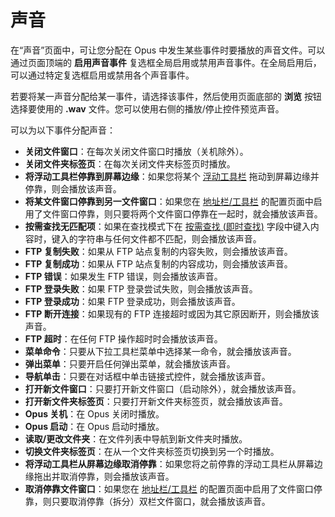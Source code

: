 # 声音

在“声音”页面中，可让您分配在 Opus 中发生某些事件时要播放的声音文件。可以通过页面顶端的 **启用声音事件** 复选框全局启用或禁用声音事件。在全局启用后，可以通过特定复选框启用或禁用各个声音事件。

若要将某一声音分配给某一事件，请选择该事件，然后使用页面底部的 **浏览** 按钮选择要使用的 **.wav** 文件。您可以使用右侧的播放/停止控件预览声音。

可以为以下事件分配声音：

- **关闭文件窗口**：在每次关闭文件窗口时播放（关机除外）。
- **关闭文件夹标签页**：在每次关闭文件夹标签页时播放。
- **将浮动工具栏停靠到屏幕边缘**：如果您将某个 [浮动工具栏](/Manual/additional_functionality/floating_toolbars/README.zh.md) 拖动到屏幕边缘并停靠，则会播放该声音。
- **将某文件窗口停靠到另一文件窗口**：如果您在 [地址栏/工具栏](../location_bar/toolbars.zh.md) 的配置页面中启用了文件窗口停靠，则只要将两个文件窗口停靠在一起时，就会播放该声音。
- **按需查找无匹配项**：如果在查找模式下在 [按需查找 (即时查找)](Manual/basic_concepts/the_lister/find-as-you-type_field.zh.md) 字段中键入内容时，键入的字符串与任何文件都不匹配，则会播放该声音。
- **FTP 复制失败**：如果从 FTP 站点复制的内容失败，则会播放该声音。
- **FTP 复制成功**：如果从 FTP 站点复制的内容成功，则会播放该声音。
- **FTP 错误**：如果发生 FTP 错误，则会播放该声音。
- **FTP 登录失败**：如果 FTP 登录尝试失败，则会播放该声音。
- **FTP 登录成功**：如果 FTP 登录成功，则会播放该声音。
- **FTP 断开连接**：如果现有的 FTP 连接超时或因为其它原因断开，则会播放该声音。
- **FTP 超时**：在任何 FTP 操作超时时会播放该声音。
- **菜单命令**：只要从下拉工具栏菜单中选择某一命令，就会播放该声音。
- **弹出菜单**：只要开启任何弹出菜单，就会播放该声音。
- **导航单击**：只要在对话框中单击链接式控件，就会播放该声音。
- **打开新文件窗口**：只要打开新文件窗口（启动除外），就会播放该声音。
- **打开新文件夹标签页**：只要打开新文件夹标签页，就会播放该声音。
- **Opus 关机**：在 Opus 关闭时播放。
- **Opus 启动**：在 Opus 启动时播放。
- **读取/更改文件夹**：在文件列表中导航到新文件夹时播放。
- **切换文件夹标签页**：在从一个文件夹标签页切换到另一个时播放。
- **将浮动工具栏从屏幕边缘取消停靠**：如果您将之前停靠的浮动工具栏从屏幕边缘拖出并取消停靠，则会播放该声音。
- **取消停靠文件窗口**：如果您在 [地址栏/工具栏](../location_bar/toolbars.zh.md) 的配置页面中启用了文件窗口停靠，则只要取消停靠（拆分）双栏文件窗口，就会播放该声音。